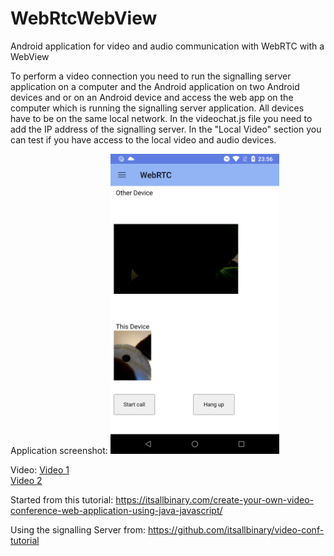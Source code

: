 # WebRtcWebView
Android application for video and audio communication with WebRTC with a WebView

To perform a video connection you need to run the signalling server application on a computer and the Android application on two Android devices and or on an Android device and access the web app on the computer which is running the signalling server application.
All devices have to be on the same local network.
In the videochat.js file you need to add the IP address of the signalling server.
In the "Local Video" section you can test if you have access to the local video and audio devices.

Application screenshot:
<img src="webrtcwebview.png"  alt="Application screenshot"  width="270"  height="480">

Video:
<a href="https://youtube.com/shorts/rvfvUFZykEc?feature=share">Video 1<a/></br>
<a href="https://youtube.com/shorts/iH1XyszlsqA?feature=share">Video 2<a/></br>

Started from this tutorial:
<a href="https://itsallbinary.com/create-your-own-video-conference-web-application-using-java-javascript/">https://itsallbinary.com/create-your-own-video-conference-web-application-using-java-javascript/</a>

Using the signalling Server from:
<a href="https://github.com/itsallbinary/video-conf-tutorial">https://github.com/itsallbinary/video-conf-tutorial</a>